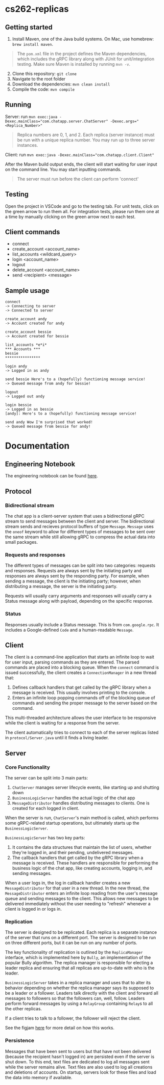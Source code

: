 # cs262-replicas

## Getting started
1. Install Maven, one of the Java build systems. On Mac, use homebrew: `brew install maven`.
> The `pom.xml` file in the project defines the Maven dependencies, which includes the gRPC library along with JUnit for unit/integration testing. Make sure Maven is installed by running `mvn -v`.
2. Clone this repository: `git clone`
3. Navigate to the root folder
4. Download the dependencies: `mvn clean install`
5. Compile the code: `mvn compile`

## Running

Server: run `mvn exec:java -Dexec.mainClass="com.chatapp.server.ChatServer" -Dexec.args="<Replica_Number>"`

> Replica numbers are 0, 1, and 2. Each replica (server instance) must be run with a unique replica number. You may run up to three server instances.

Client: run `mvn exec:java -Dexec.mainClass="com.chatapp.client.Client"`

After the Maven build output ends, the client will start waiting for user input on the command line. You may start inputting commands.

> The server must run before the client can perform 'connect'

## Testing
Open the project in VSCode and go to the testing tab. For unit tests, click on the green arrow to run them all. For integration tests, please run them one at a time by manually clicking on the green arrow next to each test.

## Client commands
- connect
- create_account \<account_name\>
- list_accounts \<wildcard_query\>
- login \<account_name\>
- logout
- delete_account \<account_name\>
- send \<recipient\> \<message\>

## Sample usage
```
connect
-> Connecting to server
-> Connected to server

create_account andy
-> Account created for andy

create_account bessie
-> Account created for bessie

list_accounts *e*i*
*** Accounts ***
bessie
****************

login andy
-> Logged in as andy

send bessie Here's to a (hopefully) functioning message service!
-> Queued message from andy for bessie!

logout
-> Logged out andy

login bessie
-> Logged in as bessie
[andy]: Here's to a (hopefully) functioning message service!

send andy Wow I'm surprised that worked!
-> Queued message from bessie for andy!
```

# Documentation
## Engineering Notebook
The engineering notebook can be found [here](https://docs.google.com/document/d/1TJoK3nFk3zBbZu7xBN-lICsxIV1tWJR6azA77zb5HfM/edit#heading=h.6z3u94icrrye).
## Protocol
### Bidirectional stream
The chat app is a client-server system that uses a bidirectional gRPC stream to send messages between the client and server. The bidirectional stream sends and recieves protocol buffers of type `Message`. `Message` uses the `oneof` keyword to allow for different types of messages to be sent over the same stream while still allowing gRPC to compress the actual data into small packages.
### Requests and responses
The different types of messages can be split into two categories: requests and responses. Requests are always sent by the initiating party and responses are always sent by the responding party. For example, when sending a message, the client is the initiating party; however, when distributing a message, the server is the initiating party.

Requests will usually carry arguments and responses will usually carry a Status message along with payload, depending on the specific response.
### Status
Responses usually include a Status message. This is from `com.google.rpc`. It includes a Google-defined `Code` and a human-readable `Message`.

## Client
The client is a command-line application that starts an infinite loop to wait for user input, parsing commands as they are entered. The parsed commands are placed into a blocking queue. When the `connect` command is issued successfully, the client creates a `ConnectionManager` in a new thread that:
1. Defines callback handlers that get called by the gRPC library when a message is received. This usually involves printing to the console.
2. Enters an infinite loop popping commands off of the blocking queue of commands and sending the proper message to the server based on the command.

This multi-threaded architecture allows the user interface to be responsive while the client is waiting for a response from the server.

The client automatically tries to connect to each of the server replicas listed in `protocol/Server.java` until it finds a living leader.

## Server
### Core Functionality
The server can be split into 3 main parts:
1. `ChatServer` manages server lifecycle events, like starting up and shutting down
2. `BusinessLogicServer` handles the actual logic of the chat app
3. `MessageDistributor` handles distributing messages to clients. One is created for each logged in client.

When the server is run, `ChatServer`'s main method is called, which performs some gRPC-related startup operations, but ultimately starts up the `BusinessLogicServer`.

`BusinessLogicServer` has two key parts:
1. It contains the data structures that maintain the list of users, whether they're logged in, and their pending, undelivered messages.
2. The callback handlers that get called by the gRPC library when a message is received. These handlers are responsible for performing the business logic of the chat app, like creating accounts, logging in, and sending messages.

When a user logs in, the log in callback handler creates a new `MessageDistributor` for that user in a new thread. In the new thread, the `MessageDistributor` enters an infinite loop reading from the user's message queue and sending messages to the client. This allows new messages to be delivered immediately without the user needing to "refresh" whenever a client is logged in or logs in.

### Replication
The server is designed to be replicated. Each replica is a separate instance of the server that runs on a different port. The server is designed to be run on three different ports, but it can be run on any number of ports.

The key functionality of replication is outlined by the `ReplicaManager` interface, which is implemented here by `Bully`, an implementation of the popular Bully algorithm. The replica manager is responsible for electing a leader replica and ensuring that all replicas are up-to-date with who is the leader.

`BusinessLogicServer` takes in a replica manager and uses that to alter its behavior depending on whether the replica manager says its supposed to be a leader or a follower. Leaders talk directly with the client and forward all messages to followers so that the followers can, well, follow. Leaders perform forward messages by using a `RelayGroup` containing `Relay`s to all the other replicas.

If a client tries to talk to a follower, the follower will reject the client.

See the figjam [here](https://www.figma.com/file/BPRxpFWtWyHKTcYvSOwCbF/CS-262-Design-Exercise-3?node-id=0-1&t=1840qM9g8eJSvYLL-0) for more detail on how this works.

### Persistence
Messages that have been sent to users but that have not been delivered (because the recipient hasn't logged in) are persisted even if the server is shut down. To this end, text files are dedicated to log all messages sent while the server remains alive. Text files are also used to log all creations and deletions of accounts. On startup, servers look for these files and load the data into memory if available.